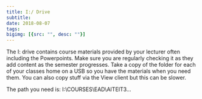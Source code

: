 ```yaml
---
title: I:/ Drive
subtitle: 
date: 2018-08-07
tags: 
bigimg: [{src: "", desc: ""}]
---
```


The I: drive contains course materials provided by your lecturer often including the Powerpoints. Make sure you are regularly checking it as they add content as the semester progresses. Take a copy of the folder for each of your classes home on a USB so you have the materials when you need them. You can also copy stuff via the View client but this can be slower.



The path you need is: I:\COURSES\EAD\AITEIT3\...